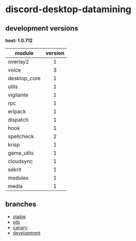 # discord-desktop-datamining

## development versions

**host: 1.0.712**

| module | version |
| ------ | :-----: |
| overlay2 | 1 |
| voice | 3 |
| desktop_core | 1 |
| utils | 1 |
| vigilante | 1 |
| rpc | 1 |
| erlpack | 1 |
| dispatch | 1 |
| hook | 1 |
| spellcheck | 2 |
| krisp | 1 |
| game_utils | 1 |
| cloudsync | 1 |
| sekrit | 1 |
| modules | 1 |
| media | 1 |

## branches

- [stable](https://github.com/OpenAsar/discord-desktop-datamining/tree/stable)
- [ptb](https://github.com/OpenAsar/discord-desktop-datamining/tree/ptb)
- [canary](https://github.com/OpenAsar/discord-desktop-datamining/tree/canary)
- [development](https://github.com/OpenAsar/discord-desktop-datamining/tree/development)